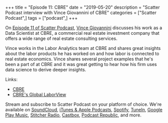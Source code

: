 +++
title = "Episode 11: CBRE"
date = "2019-05-20"
description = "Scatter Podcast interview with Vince Giovannini of CBRE"
categories = ["Scatter Podcast",]
tags = ["podcast",]
+++

On [Episode 11 of Scatter Podcast](https://soundcloud.com/scatterpodcast/episode-011), [Vince Giovannini](https://www.linkedin.com/in/vincegiovannini/) discusses his work as a Data Scientist at CBRE, a commercial real estate investment company that offers a wide range of real estate consulting services.
<!--more-->
Vince works in the Labor Analytics team at CBRE and shares great insights about the labor products he has worked on and how labor is connected to real estate economics. Vince shares several project examples that he's been a part of at CBRE and it was great getting to hear how his firm uses data science to derive deeper insights.

Links:

* [CBRE](https://www.cbre.com/)
* [CBRE's Global LaborView](https://www.cbre.com/about/tech-vantage/global-laborview)

Stream and subscribe to Scatter Podcast on your platform of choice. We're available on [SoundCloud](https://soundcloud.com/scatterpodcast), [iTunes & Apple Podcasts](https://podcasts.apple.com/us/podcast/scatter-podcast/id1458544194), [Spotify](https://open.spotify.com/show/64UpJwByrdsrLSYObuEeHx?si=n_UlBzrYQv6ptBjeXfSOsw), [TuneIn](https://tunein.com/podcasts/Business--Economics-Podcasts/Scatter-Podcast-p1216105/), [Google Play Music](https://playmusic.app.goo.gl/?ibi=com.google.PlayMusic&isi=691797987&ius=googleplaymusic&apn=com.google.android.music&link=https://play.google.com/music/m/Iqayzaqkmvhu5op3yehzbj5bus4?t%3DScatter_Podcast%26pcampaignid%3DMKT-na-all-co-pr-mu-pod-16), [Stitcher Radio](https://www.stitcher.com/podcast/scatter-podcast/httpssoundcloudcomscatterpodcast), [Castbox](https://castbox.fm/channel/id2083174), [Podcast Republic](https://www.podcastrepublic.net/podcast/1458544194), and more.